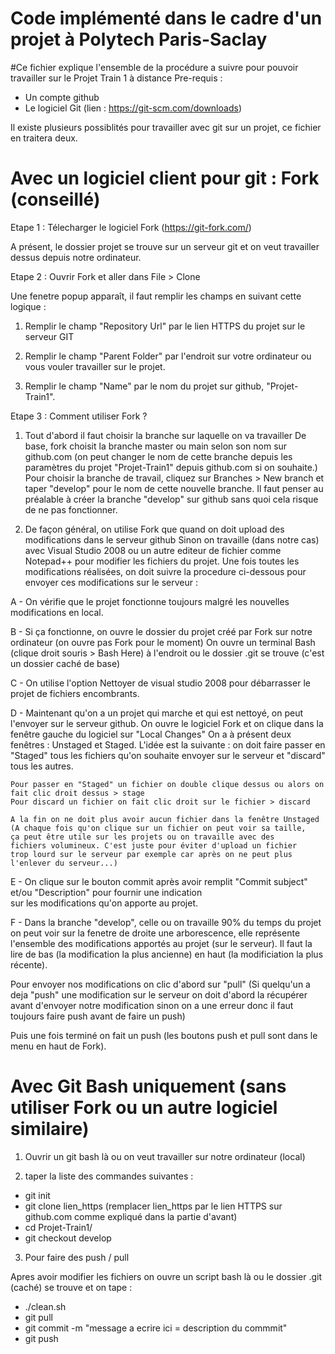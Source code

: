 # Code implémenté dans le cadre d'un projet à Polytech Paris-Saclay

#Ce fichier explique l'ensemble de la procédure a suivre pour pouvoir travailler sur le Projet Train 1 à distance
Pre-requis :
- Un compte github
- Le logiciel Git (lien : https://git-scm.com/downloads)

Il existe plusieurs possiblités pour travailler avec git sur un projet, ce fichier en traitera deux.

# Avec un logiciel client pour git : Fork (conseillé)

Etape 1 : Télecharger le logiciel Fork (https://git-fork.com/)

A présent, le dossier projet se trouve sur un serveur git et on veut travailler dessus depuis notre ordinateur. 

Etape 2 : Ouvrir Fork et aller dans File > Clone

Une fenetre popup apparaît, il faut remplir les champs en suivant cette logique :

1)  Remplir le champ "Repository Url" par le lien HTTPS du projet sur le serveur GIT 
	
2)  Remplir le champ "Parent Folder" par l'endroit sur votre ordinateur ou vous 
	vouler travailler sur le projet.
	
3)  Remplir le champ "Name" par le nom du projet sur github, "Projet-Train1".

Etape 3 : Comment utiliser Fork ?

1) Tout d'abord il faut choisir la branche sur laquelle on va travailler 
De base, fork choisit la branche master ou main selon son nom sur github.com (on peut changer le nom de cette branche depuis les
paramètres du projet "Projet-Train1" depuis github.com si on souhaite.)
Pour choisir la branche de travail, cliquez sur Branches > New branch et taper "develop" pour le nom de cette nouvelle branche.
Il faut penser au préalable à créer la branche "develop" sur github sans quoi cela risque de ne pas fonctionner.

2) De façon général, on utilise Fork que quand on doit upload des modifications dans le serveur github
Sinon on travaille (dans notre cas) avec Visual Studio 2008 ou un autre editeur de fichier comme Notepad++ pour
modifier les fichiers du projet. Une fois toutes les modifications réalisées, on doit suivre la procedure ci-dessous pour envoyer
ces modifications sur le serveur :

A - On vérifie que le projet fonctionne toujours malgré les nouvelles modifications en local.

B - Si ça fonctionne, on ouvre le dossier du projet créé par Fork sur notre ordinateur (on ouvre pas Fork pour le moment)
	On ouvre un terminal Bash (clique droit souris > Bash Here) à l'endroit ou le dossier .git se trouve (c'est un dossier caché de base)

C - On utilise l'option Nettoyer de visual studio 2008 pour débarrasser le projet de fichiers encombrants.
	
D - Maintenant qu'on a un projet qui marche et qui est nettoyé, on peut l'envoyer sur le serveur github. 
	On ouvre le logiciel Fork et on clique dans la fenêtre gauche du logiciel sur "Local Changes"
	On a à présent deux fenêtres : Unstaged et Staged. L'idée est la suivante : on doit faire passer en "Staged" tous les fichiers 
	qu'on souhaite envoyer sur le serveur et "discard" tous les autres. 
	
	Pour passer en "Staged" un fichier on double clique dessus ou alors on fait clic droit dessus > stage
	Pour discard un fichier on fait clic droit sur le fichier > discard
	
	A la fin on ne doit plus avoir aucun fichier dans la fenêtre Unstaged
	(A chaque fois qu'on clique sur un fichier on peut voir sa taille, 
	ça peut être utile sur les projets ou on travaille avec des
	fichiers volumineux. C'est juste pour éviter d'upload un fichier 
	trop lourd sur le serveur par exemple car après on ne peut plus l'enlever du serveur...)
	
E - On clique sur le bouton commit après avoir remplit "Commit subject" et/ou "Description" pour fournir une indication  
	sur les modifications qu'on apporte au projet.
	
F - Dans la branche "develop", celle ou on travaille 90% du temps du projet on peut voir sur la fenetre de droite une 
arborescence, elle représente l'ensemble des modifications apportés au projet (sur le serveur). Il faut la lire de bas 
(la modification la plus ancienne) en haut (la modificiation la plus récente). 

Pour envoyer nos modifications on clic d'abord sur "pull" (Si quelqu'un a deja "push" une modification sur le serveur on doit
d'abord la récupérer avant d'envoyer notre modification sinon on a une erreur donc il faut toujours faire push avant de faire un push)

Puis une fois terminé on fait un push (les boutons push et pull sont dans le menu en haut de Fork).
	
# Avec Git Bash uniquement (sans utiliser Fork ou un autre logiciel similaire)

1) Ouvrir un git bash là ou on veut travailler sur notre ordinateur (local)

2) taper la liste des commandes suivantes :

- git init
- git clone lien_https (remplacer lien_https par le lien HTTPS sur github.com comme expliqué dans la partie d'avant)
- cd Projet-Train1/
- git checkout develop

3) Pour faire des push / pull

Apres avoir modifier les fichiers on ouvre un script bash là ou le dossier .git (caché) se trouve
et on tape :

 - ./clean.sh
 - git pull
 - git commit -m "message a ecrire ici = description du commmit"
 - git push
